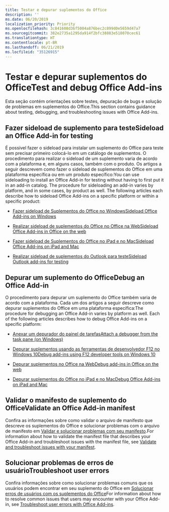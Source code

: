 ```yaml
---
title: Testar e depurar suplementos do Office
description: ''
ms.date: 06/20/2019
localization_priority: Priority
ms.openlocfilehash: 3c841608d36f5004a876bec2c899d0e5659d47a7
ms.sourcegitcommit: 382e2735a1295da914f2bfc38883e518070cec61
ms.translationtype: HT
ms.contentlocale: pt-BR
ms.lasthandoff: 06/21/2019
ms.locfileid: "35126915"
---
```

# <a name="test-and-debug-office-add-ins"></a><span data-ttu-id="4caa0-102">Testar e depurar suplementos do Office</span><span class="sxs-lookup"><span data-stu-id="4caa0-102">Test and debug Office Add-ins</span></span>

<span data-ttu-id="4caa0-103">Esta seção contém orientações sobre testes, depuração de bugs e solução de problemas em suplementos do Office.</span><span class="sxs-lookup"><span data-stu-id="4caa0-103">This section contains guidance about testing, debugging, and troubleshooting issues with Office Add-ins.</span></span>

## <a name="sideload-an-office-add-in-for-testing"></a><span data-ttu-id="4caa0-104">Fazer sideload de suplemento para teste</span><span class="sxs-lookup"><span data-stu-id="4caa0-104">Sideload an Office Add-in for testing</span></span>

<span data-ttu-id="4caa0-p101">É possível fazer o sideload para instalar um suplemento do Office para teste sem precisar primeiro colocá-lo em um catálogo de suplementos. O procedimento para realizar o sideload de um suplemento varia de acordo com a plataforma e, em alguns casos, também com o produto. Os artigos a seguir descrevem como fazer o sideload de suplementos do Office em uma plataforma específica ou em um produto específico:</span><span class="sxs-lookup"><span data-stu-id="4caa0-p101">You can use sideloading to install an Office Add-in for testing without having to first put it in an add-in catalog. The procedure for sideloading an add-in varies by platform, and in some cases, by product as well. The following articles each describe how to sideload Office Add-ins on a specific platform or within a specific product:</span></span>

- [<span data-ttu-id="4caa0-108">Fazer sideload de Suplementos do Office no Windows</span><span class="sxs-lookup"><span data-stu-id="4caa0-108">Sideload Office Add-ins on Windows</span></span>](create-a-network-shared-folder-catalog-for-task-pane-and-content-add-ins.md)

- [<span data-ttu-id="4caa0-109">Realizar sideload de suplementos do Office no Office na Web</span><span class="sxs-lookup"><span data-stu-id="4caa0-109">Sideload Office Add-ins in Office on the web</span></span>](sideload-office-add-ins-for-testing.md)

- [<span data-ttu-id="4caa0-110">Fazer sideload de Suplementos do Office no iPad e no Mac</span><span class="sxs-lookup"><span data-stu-id="4caa0-110">Sideload Office Add-ins on iPad and Mac</span></span>](sideload-an-office-add-in-on-ipad-and-mac.md)

- [<span data-ttu-id="4caa0-111">Realizar sideload de suplementos do Outlook para teste</span><span class="sxs-lookup"><span data-stu-id="4caa0-111">Sideload Outlook add-ins for testing</span></span>](/outlook/add-ins/sideload-outlook-add-ins-for-testing)

## <a name="debug-an-office-add-in"></a><span data-ttu-id="4caa0-112">Depurar um suplemento do Office</span><span class="sxs-lookup"><span data-stu-id="4caa0-112">Debug an Office Add-in</span></span>

<span data-ttu-id="4caa0-p102">O procedimento para depurar um suplemento do Office também varia de acordo com a plataforma. Cada um dos artigos a seguir descreve como depurar suplementos do Office em uma plataforma específica:</span><span class="sxs-lookup"><span data-stu-id="4caa0-p102">The procedure for debugging an Office Add-in varies by platform as well. Each of the following articles describes how to debug Office Add-ins on a specific platform:</span></span>

- [<span data-ttu-id="4caa0-115">Anexar um depurador do painel de tarefas</span><span class="sxs-lookup"><span data-stu-id="4caa0-115">Attach a debugger from the task pane (on Windows)</span></span>](attach-debugger-from-task-pane.md)

- [<span data-ttu-id="4caa0-116">Depurar suplementos usando as ferramentas de desenvolvedor F12 no Windows 10</span><span class="sxs-lookup"><span data-stu-id="4caa0-116">Debug add-ins using F12 developer tools on Windows 10</span></span>](debug-add-ins-using-f12-developer-tools-on-windows-10.md)

- [<span data-ttu-id="4caa0-117">Depurar suplementos no Office na Web</span><span class="sxs-lookup"><span data-stu-id="4caa0-117">Debug add-ins in Office on the web</span></span>](debug-add-ins-in-office-online.md)

- [<span data-ttu-id="4caa0-118">Depurar suplementos do Office no iPad e no Mac</span><span class="sxs-lookup"><span data-stu-id="4caa0-118">Debug Office Add-ins on iPad and Mac</span></span>](debug-office-add-ins-on-ipad-and-mac.md)

## <a name="validate-an-office-add-in-manifest"></a><span data-ttu-id="4caa0-119">Validar o manifesto de suplemento do Office</span><span class="sxs-lookup"><span data-stu-id="4caa0-119">Validate an Office Add-in manifest</span></span>

<span data-ttu-id="4caa0-120">Confira as informações sobre como validar o arquivo de manifesto que descreve os suplementos do Office e solucionar problemas com o arquivo de manifesto em [Validar e solucionar problemas com seu manifesto](troubleshoot-manifest.md).</span><span class="sxs-lookup"><span data-stu-id="4caa0-120">For information about how to validate the manifest file that describes your Office Add-in and troubleshoot issues with the manifest file, see [Validate and troubleshoot issues with your manifest](troubleshoot-manifest.md).</span></span>

## <a name="troubleshoot-user-errors"></a><span data-ttu-id="4caa0-121">Solucionar problemas de erros de usuário</span><span class="sxs-lookup"><span data-stu-id="4caa0-121">Troubleshoot user errors</span></span>

<span data-ttu-id="4caa0-122">Confira informações sobre como solucionar problemas comuns que os usuários podem encontrar em seu suplemento do Office em [Solucionar erros de usuários com os suplementos do Office](testing-and-troubleshooting.md)</span><span class="sxs-lookup"><span data-stu-id="4caa0-122">For information about how to resolve common issues that users may encounter with your Office Add-in, see [Troubleshoot user errors with Office Add-ins](testing-and-troubleshooting.md).</span></span>
